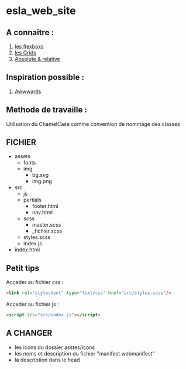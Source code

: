 ﻿# esla_web_site

## A connaitre :
1. [les flexboxs](https://flexboxfroggy.com/#fr)
2. [les Grids](https://cssgridgarden.com/#fr)
3. [Absolute & relative](https://developer.mozilla.org/fr/docs/Web/CSS/position)

## Inspiration possible :

1. [Awwwards](https://www.awwwards.com )

## Methode de travaille :
  Utilisation du ChamelCase comme convention de nommage des classes


## FICHIER

- assets
  - fonts
  - img
    - bg.svg
    - img.png
- src
  - js
  - partials
    - footer.html
    - nav.html
  - scss
    - master.scss
    - _fichier.scss
  - styles.scss
  - index.js
- index.html


## Petit tips
  Acceder au fichier css :
```html
<link rel="stylesheet" type="text/css" href="src/styles.scss"/>
```

  Acceder au fichier js :
```html
<script src="src/index.js"></script>
```
## A CHANGER
 - les icons du dossier asstes/icons
 - les noms et description du fichier "manifest.webmanifest"
 - la description dans le head
